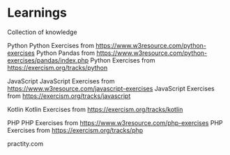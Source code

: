 # Learnings
Collection of knowledge


Python 
    Python Exercises from https://www.w3resource.com/python-exercises
    Python Pandas from https://www.w3resource.com/python-exercises/pandas/index.php
    Python Exercises from https://exercism.org/tracks/python

JavaScript 
    JavaScript Exercises from https://www.w3resource.com/javascript-exercises
    JavaScript Exercises from https://exercism.org/tracks/javascript

Kotlin
    Kotlin Exercises from https://exercism.org/tracks/kotlin

PHP
    PHP Exercises from  https://www.w3resource.com/php-exercises
    PHP Exercises from  https://exercism.org/tracks/php






practity.com
